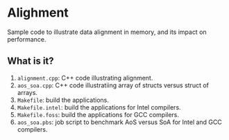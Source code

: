 # Alighment

Sample code to illustrate data alignment in memory, and its impact on
performance.

## What is it?
1. `alignment.cpp`: C++ code illustrating alignment.
1. `aos_soa.cpp`: C++ code illustratiing array of structs versus struct
   of arrays.
1. `Makefile`: build the applications.
1. `Makefile.intel`: build the applications for Intel compilers.
1. `Makefile.foss`: build the applications for GCC compilers.
1. `aos_soa.pbs`: job script to benchmark AoS versus SoA for Intel and GCC
   compilers.   
